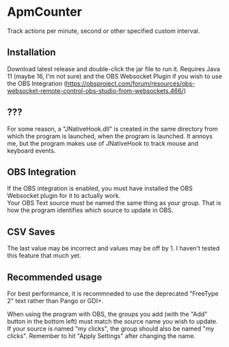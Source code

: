 # ApmCounter
Track actions per minute, second or other specified custom interval.

## Installation
Download latest release and double-click the jar file to run it.
Requires Java 11 (maybe 16, I'm not sure) and the OBS Websocket Plugin if you wish to use the OBS Integration (https://obsproject.com/forum/resources/obs-websocket-remote-control-obs-studio-from-websockets.466/)

## ??? 
For some reason, a "JNativeHook.dll" is created in the same directory from which the program is launched, when the program is launched. It annoys me, but the program makes use of JNativeHook to track mouse and keyboard events.

## OBS Integration 
If the OBS integration is enabled, you must have installed the OBS Websocket plugin for it to actually work.  
Your OBS Text source must be named the same thing as your group. That is how the program identifies which source to update in OBS.

## CSV Saves
The last value may be incorrect and values may be off by 1. I haven't tested this feature that much yet.

## Recommended usage
For best performance, it is recommneded to use the deprecated "FreeType 2" text rather than Pango or GDI+.  
  
When using the program with OBS, the groups you add (with the "Add" button in the bottom left) must match the source name you wish to update.  
If your source is named "my clicks", the group should also be named "my clicks". Remember to hit "Apply Settings" after changing the name.
